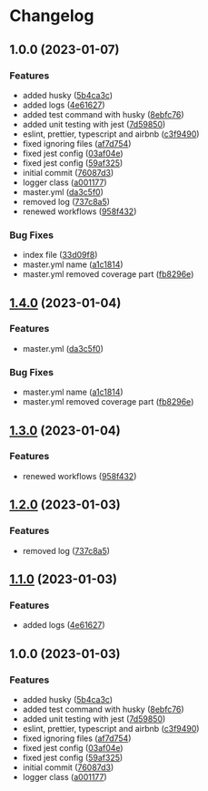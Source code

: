 # Changelog

## 1.0.0 (2023-01-07)


### Features

* added husky ([5b4ca3c](https://github.com/dworac/node-typescript-template/commit/5b4ca3c71947c3839665d001bb1c99f314c7bfa9))
* added logs ([4e61627](https://github.com/dworac/node-typescript-template/commit/4e61627b6187579e12623d00b2cf4f9ac6ea1119))
* added test command with husky ([8ebfc76](https://github.com/dworac/node-typescript-template/commit/8ebfc766efb092c050827e5016886b257b143a76))
* added unit testing with jest ([7d59850](https://github.com/dworac/node-typescript-template/commit/7d59850e94651868de3cb9b56ea59b204b21faf2))
* eslint, prettier, typescript and airbnb ([c3f9490](https://github.com/dworac/node-typescript-template/commit/c3f9490b5624995d73b174bf817ea11524b2b566))
* fixed ignoring files ([af7d754](https://github.com/dworac/node-typescript-template/commit/af7d754997f8305a460e8e67a11b27f2bd408bf7))
* fixed jest config ([03af04e](https://github.com/dworac/node-typescript-template/commit/03af04ef7669fdc5944007479bec4b958b8f92fb))
* fixed jest config ([59af325](https://github.com/dworac/node-typescript-template/commit/59af3251a23827e84e8edbf3974b00f0f32501eb))
* initial commit ([76087d3](https://github.com/dworac/node-typescript-template/commit/76087d34ce139846aa4c2d8b19b1f53552081cb0))
* logger class ([a001177](https://github.com/dworac/node-typescript-template/commit/a001177d2c92dc747142cb77d6930bbfc75337fe))
* master.yml ([da3c5f0](https://github.com/dworac/node-typescript-template/commit/da3c5f09e2df4a62352e1a5e8d2c628290651a59))
* removed log ([737c8a5](https://github.com/dworac/node-typescript-template/commit/737c8a5c91b24fbbbaa2c0af1ed9e57f4d957049))
* renewed workflows ([958f432](https://github.com/dworac/node-typescript-template/commit/958f432746c85fd3016c25456876dc6e8f358323))


### Bug Fixes

* index file ([33d09f8](https://github.com/dworac/node-typescript-template/commit/33d09f801fd354c48317591f6b49976aba167cc0))
* master.yml name ([a1c1814](https://github.com/dworac/node-typescript-template/commit/a1c1814a0c6ad559731b03fde8b4d451d77fd9de))
* master.yml removed coverage part ([fb8296e](https://github.com/dworac/node-typescript-template/commit/fb8296e60208cb010ae0af3c679ecbf565a797c1))

## [1.4.0](https://github.com/dworac/typescript-template/compare/v1.3.0...v1.4.0) (2023-01-04)


### Features

* master.yml ([da3c5f0](https://github.com/dworac/typescript-template/commit/da3c5f09e2df4a62352e1a5e8d2c628290651a59))


### Bug Fixes

* master.yml name ([a1c1814](https://github.com/dworac/typescript-template/commit/a1c1814a0c6ad559731b03fde8b4d451d77fd9de))
* master.yml removed coverage part ([fb8296e](https://github.com/dworac/typescript-template/commit/fb8296e60208cb010ae0af3c679ecbf565a797c1))

## [1.3.0](https://github.com/dworac/typescript-template/compare/v1.2.0...v1.3.0) (2023-01-04)


### Features

* renewed workflows ([958f432](https://github.com/dworac/typescript-template/commit/958f432746c85fd3016c25456876dc6e8f358323))

## [1.2.0](https://github.com/dworac/typescript-template/compare/v1.1.0...v1.2.0) (2023-01-03)


### Features

* removed log ([737c8a5](https://github.com/dworac/typescript-template/commit/737c8a5c91b24fbbbaa2c0af1ed9e57f4d957049))

## [1.1.0](https://github.com/dworac/typescript-template/compare/v1.0.0...v1.1.0) (2023-01-03)


### Features

* added logs ([4e61627](https://github.com/dworac/typescript-template/commit/4e61627b6187579e12623d00b2cf4f9ac6ea1119))

## 1.0.0 (2023-01-03)


### Features

* added husky ([5b4ca3c](https://github.com/dworac/typescript-template/commit/5b4ca3c71947c3839665d001bb1c99f314c7bfa9))
* added test command with husky ([8ebfc76](https://github.com/dworac/typescript-template/commit/8ebfc766efb092c050827e5016886b257b143a76))
* added unit testing with jest ([7d59850](https://github.com/dworac/typescript-template/commit/7d59850e94651868de3cb9b56ea59b204b21faf2))
* eslint, prettier, typescript and airbnb ([c3f9490](https://github.com/dworac/typescript-template/commit/c3f9490b5624995d73b174bf817ea11524b2b566))
* fixed ignoring files ([af7d754](https://github.com/dworac/typescript-template/commit/af7d754997f8305a460e8e67a11b27f2bd408bf7))
* fixed jest config ([03af04e](https://github.com/dworac/typescript-template/commit/03af04ef7669fdc5944007479bec4b958b8f92fb))
* fixed jest config ([59af325](https://github.com/dworac/typescript-template/commit/59af3251a23827e84e8edbf3974b00f0f32501eb))
* initial commit ([76087d3](https://github.com/dworac/typescript-template/commit/76087d34ce139846aa4c2d8b19b1f53552081cb0))
* logger class ([a001177](https://github.com/dworac/typescript-template/commit/a001177d2c92dc747142cb77d6930bbfc75337fe))
